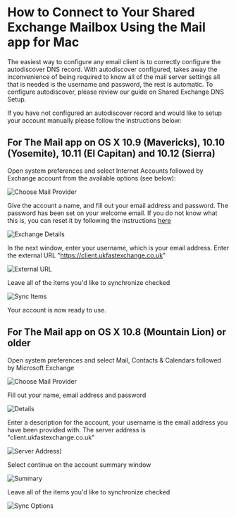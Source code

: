 # How to Connect to Your Shared Exchange Mailbox Using the Mail app for Mac

The easiest way to configure any email client is to correctly configure the autodiscover DNS record. With autodiscover configured, takes away the inconvenience of being required to know all of the mail server settings all that is needed is the username and password, the rest is automatic. To configure autodiscover, please review our guide on Shared Exchange DNS Setup.

If you have not configured an autodiscover record and would like to setup your account manually please follow the instructions below:

## For The Mail app on OS X 10.9 (Mavericks), 10.10 (Yosemite), 10.11 (El Capitan) and 10.12 (Sierra)

Open system preferences and select Internet Accounts followed by Exchange account from the available options (see below):


 ![Choose Mail Provider](files/sharedexchangemac/mailprovider.PNG)

 Give the account a name, and fill out your email address and password. The password has been set on your welcome email. If you do not know what this is, you can reset it by following the instructions [here](/desktop/sharedexchange/changepassword.html)

 ![Exchange Details](files/sharedexchangemac/exchangedetails.PNG)

 In the next window, enter your username, which is your email address.
   Enter the external URL "https://client.ukfastexchange.co.uk"

 ![External URL](files/sharedexchangemac/external.PNG)

 Leave all of the items you'd like to synchronize checked

 ![Sync Items](files/sharedexchangemac/synclist.PNG)

 Your account is now ready to use.

## For The Mail app on OS X 10.8 (Mountain Lion) or older

 Open system preferences and select Mail, Contacts & Calendars followed by Microsoft Exchange

 ![Choose Mail Provider](files/sharedexchangemac/mailprovider2.PNG)

 Fill out your name, email address and password

 ![Details](files/sharedexchangemac/exchangedetails2.PNG)

 Enter a description for the account, your username is the email
   address you have been provided with. The server address is
   "client.ukfastexchange.co.uk"

 ![Server Address](files/sharedexchangemac/server.PNG))

 Select continue on the account summary window

 ![Summary](files/sharedexchangemac/summary.PNG)

 Leave all of the items you'd like to synchronize checked

![Sync Options](files/sharedexchangemac/synclist2.PNG)
